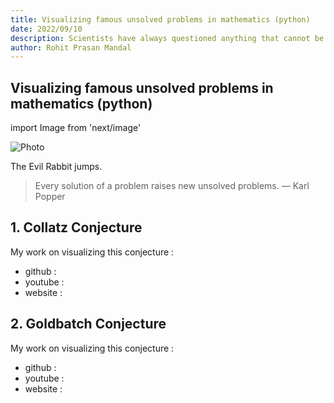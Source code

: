 ```yaml
---
title: Visualizing famous unsolved problems in mathematics (python)
date: 2022/09/10
description: Scientists have always questioned anything that cannot be described or understood with the naked eye. One of the most contentious issues, "is there God" has also been proven by logic. However, there are some mathematical problems that remains unsolved.
author: Rohit Prasan Mandal
---
```


## Visualizing famous unsolved problems in mathematics (python)

import Image from 'next/image'

<Image
  src="/images/um.png"
  alt="Photo"
  width={4592}
  height={2584}
  priority
  className="next-image"
/>

<Text size={16} color="geist-success">
  The Evil Rabbit jumps.
</Text>


> Every solution of a problem raises new unsolved problems. 
 — Karl Popper
 
## 1. Collatz Conjecture 


My work on visualizing this conjecture : 
- github : 
- youtube : 
- website : 

## 2. Goldbatch Conjecture


My work on visualizing this conjecture : 
- github : 
- youtube : 
- website : 




